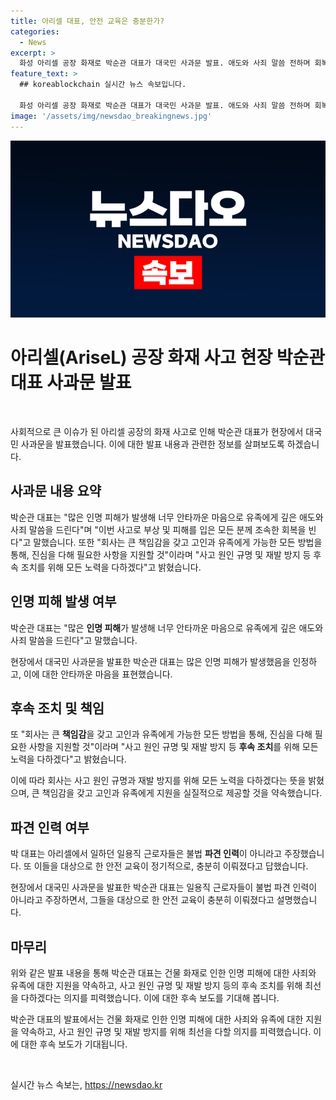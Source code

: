 ```yaml
---
title: 아리셀 대표, 안전 교육은 충분한가?
categories:
  - News
excerpt: >
  화성 아리셀 공장 화재로 박순관 대표가 대국민 사과문 발표. 애도와 사죄 말씀 전하며 회복 빈다고 전하고, 사고로 피해 입은 모두에 지원 약속하며 사고 원인 규명, 재발 방지 노력 다짐. 불법 파견 근로자 주장 부인하며 안전 교육 이행 주장. (취재 : 정경윤)
feature_text: >
  ## koreablockchain 실시간 뉴스 속보입니다.

  화성 아리셀 공장 화재로 박순관 대표가 대국민 사과문 발표. 애도와 사죄 말씀 전하며 회복 빈다고 전하고, 사고로 피해 입은 모두에 지원 약속하며 사고 원인 규명, 재발 방지 노력 다짐. 불법 파견 근로자 주장 부인하며 안전 교육 이행 주장. (취재 : 정경윤)
image: '/assets/img/newsdao_breakingnews.jpg'
---
```


<p><img src="/assets/img/newsdao_breakingnews.jpg" alt="koreablockchain 속보" /></p>

<h1>아리셀(AriseL) 공장 화재 사고 현장 박순관 대표 사과문 발표</h1>

<p data-ke-size="size16">&nbsp;</p>

<p>사회적으로 큰 이슈가 된 아리셀 공장의 화재 사고로 인해 박순관 대표가 현장에서 대국민 사과문을 발표했습니다. 이에 대한 발표 내용과 관련한 정보를 살펴보도록 하겠습니다.</p>

<h2 data-ke-size="size26">사과문 내용 요약</h2>

<p>박순관 대표는 "많은 인명 피해가 발생해 너무 안타까운 마음으로 유족에게 깊은 애도와 사죄 말씀을 드린다"며 "이번 사고로 부상 및 피해를 입은 모든 분께 조속한 회복을 빈다"고 말했습니다. 또한 "회사는 큰 책임감을 갖고 고인과 유족에게 가능한 모든 방법을 통해, 진심을 다해 필요한 사항을 지원할 것"이라며 "사고 원인 규명 및 재발 방지 등 후속 조치를 위해 모든 노력을 다하겠다"고 밝혔습니다.</p>

<h2 data-ke-size="size26">인명 피해 발생 여부</h2>

<p data-ke-size="size16">박순관 대표는 "많은 <b>인명 피해</b>가 발생해 너무 안타까운 마음으로 유족에게 깊은 애도와 사죄 말씀을 드린다"고 말했습니다.</p>

<p>현장에서 대국민 사과문을 발표한 박순관 대표는 많은 인명 피해가 발생했음을 인정하고, 이에 대한 안타까운 마음을 표현했습니다.</p>

<h2 data-ke-size="size26">후속 조치 및 책임</h2>

<p data-ke-size="size16">또 "회사는 큰 <b>책임감</b>을 갖고 고인과 유족에게 가능한 모든 방법을 통해, 진심을 다해 필요한 사항을 지원할 것"이라며 "사고 원인 규명 및 재발 방지 등 <b>후속 조치</b>를 위해 모든 노력을 다하겠다"고 밝혔습니다.</p>

<p>이에 따라 회사는 사고 원인 규명과 재발 방지를 위해 모든 노력을 다하겠다는 뜻을 밝혔으며, 큰 책임감을 갖고 고인과 유족에게 지원을 실질적으로 제공할 것을 약속했습니다.</p>

<h2 data-ke-size="size26">파견 인력 여부</h2>

<p data-ke-size="size16">박 대표는 아리셀에서 일하던 일용직 근로자들은 불법 <b>파견 인력</b>이 아니라고 주장했습니다. 또 이들을 대상으로 한 안전 교육이 정기적으로, 충분히 이뤄졌다고 답했습니다.</p>

<p>현장에서 대국민 사과문을 발표한 박순관 대표는 일용직 근로자들이 불법 파견 인력이 아니라고 주장하면서, 그들을 대상으로 한 안전 교육이 충분히 이뤄졌다고 설명했습니다.</p>

<h2 data-ke-size="size26">마무리</h2>

<p data-ke-size="size16">위와 같은 발표 내용을 통해 박순관 대표는 건물 화재로 인한 인명 피해에 대한 사죄와 유족에 대한 지원을 약속하고, 사고 원인 규명 및 재발 방지 등의 후속 조치를 위해 최선을 다하겠다는 의지를 피력했습니다. 이에 대한 후속 보도를 기대해 봅니다.</p>

<p>박순관 대표의 발표에서는 건물 화재로 인한 인명 피해에 대한 사죄와 유족에 대한 지원을 약속하고, 사고 원인 규명 및 재발 방지를 위해 최선을 다할 의지를 피력했습니다. 이에 대한 후속 보도가 기대됩니다.</p>

<p data-ke-size="size16">&nbsp;</p>
실시간 뉴스 속보는, <a href="https://newsdao.kr" rel="dofollow">https://newsdao.kr</a>


